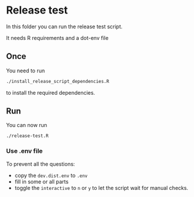 # Release test

In this folder you can run the release test script.

It needs R requirements and a dot-env file

## Once

You need to run

```bash
./install_release_script_dependencies.R
```

to install the required dependencies.

## Run

You can now run

```bash
./release-test.R
```

### Use .env file

To prevent all the questions:

- copy the `dev.dist.env` to `.env`
- fill in some or all parts
- toggle the `interactive` to `n` or `y` to let the script wait for manual checks.
